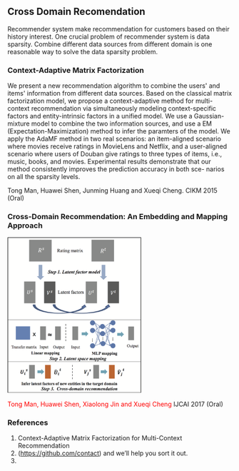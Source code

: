 ## Cross Domain Recomendation

Recommender system make recommendation for customers based on their history interest. One crucial problem of recommender system is data sparsity. Combine different data sources from different domain is one reasonable way to solve the data sparsity problem.


### Context-Adaptive Matrix Factorization

We present a new recommendation algorithm to combine the users' and items' information from different data sources. 
Based on the classical matrix factorization model, we propose a context-adaptive method for multi-context recommendation via simultaneously modeling context-specific factors and entity-intrinsic factors in a unified model.
We use a Gaussian-mixture model to combine the two information sources, and use a EM (Expectation-Maximization) method to infer the paramters of the model.
We apply the AdaMF method in two real scenarios: an item-aligned scenario where movies receive ratings in MovieLens and Netflix, and a user-aligned scenario where users of Douban give ratings to three types of items, i.e., music, books, and movies. 
Experimental results demonstrate that our method consistently improves the prediction accuracy in both sce- narios on all the sparsity levels.

Tong Man, Huawei Shen, Junming Huang and Xueqi Cheng.
CIKM 2015 (Oral)

### Cross-Domain Recommendation: An Embedding and Mapping Approach

<img src="images/CDCS.png" alt="CDCS" style="width: 300px;"/>

<font color="red">Tong Man, Huawei Shen, Xiaolong Jin and Xueqi Cheng</font>
IJCAI 2017 (Oral)


### References

1. Context-Adaptive Matrix Factorization for Multi-Context Recommendation 
2. (https://github.com/contact) and we’ll help you sort it out.
3. 
